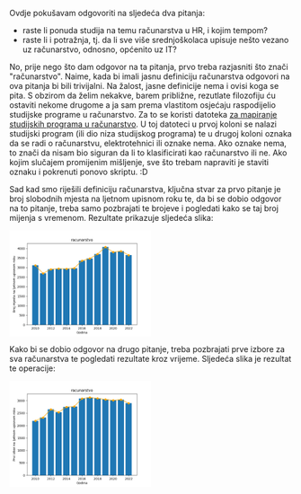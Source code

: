 Ovdje pokušavam odgovoriti na sljedeća dva pitanja:

- raste li ponuda studija na temu računarstva u HR, i kojim tempom?
- raste li i potražnja, tj. da li sve više srednjoškolaca upisuje nešto vezano uz računarstvo, odnosno, općenito uz IT?

No, prije nego što dam odgovor na ta pitanja, prvo treba razjasniti što znači "računarstvo". Naime, kada bi imali jasnu definiciju računarstva odgovori na ova pitanja bi bili trivijalni. Na žalost, jasne definicije nema i ovisi koga se pita. S obzirom da želim nekakve, barem približne, rezutlate filozofiju ću ostaviti nekome drugome a ja sam prema vlastitom osjećaju raspodijelio studijske programe u računarstvo. Za to se koristi datoteka [za mapiranje studijskih programa u računarstvo](/mapiranje_tagova/racunarstvo_po_studijima.csv). U toj datoteci u prvoj koloni se nalazi studijski program (ili dio niza studijskog programa) te u drugoj koloni oznaka da se radi o računarstvu, elektrotehnici ili oznake nema. Ako oznake nema, to znači da nisam bio siguran da li to klasificirati kao računarstvo ili ne. Ako kojim slučajem promijenim mišljenje, sve što trebam napraviti je staviti oznaku i pokrenuti ponovo skriptu. :D

Sad kad smo riješili definiciju računarstva, ključna stvar za prvo pitanje je broj slobodnih mjesta na ljetnom upisnom roku te, da bi se dobio odgovor na to pitanje, treba samo pozbrajati te brojeve i pogledati kako se taj broj mijenja s vremenom. Rezultate prikazuje sljedeća slika:

<img src="/rezultati/slike/racunarstvo/raspoloziva_mjesta-2010-2022.png" alt="Raspoloživa mjesta u računarstvu" width="50%" align="center" />

Kako bi se dobio odgovor na drugo pitanje, treba pozbrajati prve izbore za sva računarstva te pogledati rezultate kroz vrijeme. Sljedeća slika je rezultat te operacije:

<img src="/rezultati/slike/racunarstvo/prvi_izbor-2010-2022.png" alt="Raspoloživa mjesta u računarstvu" width="50%" align="center" />

